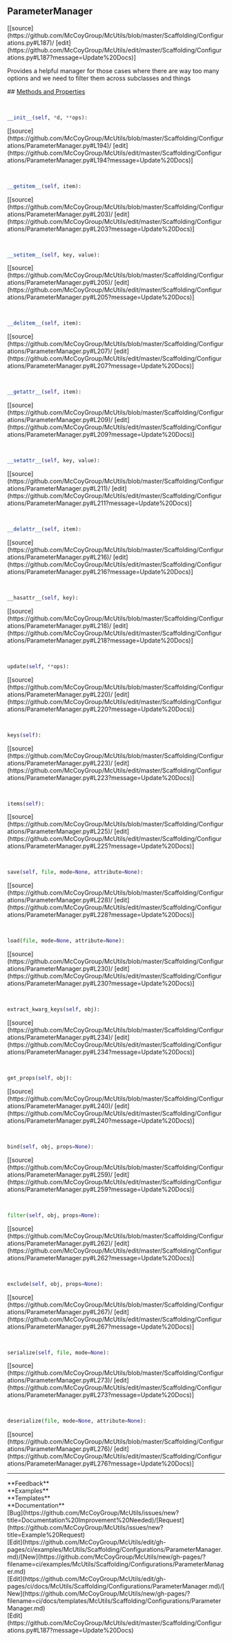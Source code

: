 ## <a id="McUtils.Scaffolding.Configurations.ParameterManager">ParameterManager</a> 

<div class="docs-source-link" markdown="1">
[[source](https://github.com/McCoyGroup/McUtils/blob/master/Scaffolding/Configurations.py#L187)/
[edit](https://github.com/McCoyGroup/McUtils/edit/master/Scaffolding/Configurations.py#L187?message=Update%20Docs)]
</div>

Provides a helpful manager for those cases where
there are way too many options and we need to filter
them across subclasses and things







<div class="collapsible-section">
 <div class="collapsible-section collapsible-section-header" markdown="1">
## <a class="collapse-link" data-toggle="collapse" href="#methods" markdown="1"> Methods and Properties</a> <a class="float-right" data-toggle="collapse" href="#methods"><i class="fa fa-chevron-down"></i></a>
 </div>
 <div class="collapsible-section collapsible-section-body collapse show" id="methods" markdown="1">
 
<a id="McUtils.Scaffolding.Configurations.ParameterManager.__init__" class="docs-object-method">&nbsp;</a> 
```python
__init__(self, *d, **ops): 
```
<div class="docs-source-link" markdown="1">
[[source](https://github.com/McCoyGroup/McUtils/blob/master/Scaffolding/Configurations/ParameterManager.py#L194)/
[edit](https://github.com/McCoyGroup/McUtils/edit/master/Scaffolding/Configurations/ParameterManager.py#L194?message=Update%20Docs)]
</div>


<a id="McUtils.Scaffolding.Configurations.ParameterManager.__getitem__" class="docs-object-method">&nbsp;</a> 
```python
__getitem__(self, item): 
```
<div class="docs-source-link" markdown="1">
[[source](https://github.com/McCoyGroup/McUtils/blob/master/Scaffolding/Configurations/ParameterManager.py#L203)/
[edit](https://github.com/McCoyGroup/McUtils/edit/master/Scaffolding/Configurations/ParameterManager.py#L203?message=Update%20Docs)]
</div>


<a id="McUtils.Scaffolding.Configurations.ParameterManager.__setitem__" class="docs-object-method">&nbsp;</a> 
```python
__setitem__(self, key, value): 
```
<div class="docs-source-link" markdown="1">
[[source](https://github.com/McCoyGroup/McUtils/blob/master/Scaffolding/Configurations/ParameterManager.py#L205)/
[edit](https://github.com/McCoyGroup/McUtils/edit/master/Scaffolding/Configurations/ParameterManager.py#L205?message=Update%20Docs)]
</div>


<a id="McUtils.Scaffolding.Configurations.ParameterManager.__delitem__" class="docs-object-method">&nbsp;</a> 
```python
__delitem__(self, item): 
```
<div class="docs-source-link" markdown="1">
[[source](https://github.com/McCoyGroup/McUtils/blob/master/Scaffolding/Configurations/ParameterManager.py#L207)/
[edit](https://github.com/McCoyGroup/McUtils/edit/master/Scaffolding/Configurations/ParameterManager.py#L207?message=Update%20Docs)]
</div>


<a id="McUtils.Scaffolding.Configurations.ParameterManager.__getattr__" class="docs-object-method">&nbsp;</a> 
```python
__getattr__(self, item): 
```
<div class="docs-source-link" markdown="1">
[[source](https://github.com/McCoyGroup/McUtils/blob/master/Scaffolding/Configurations/ParameterManager.py#L209)/
[edit](https://github.com/McCoyGroup/McUtils/edit/master/Scaffolding/Configurations/ParameterManager.py#L209?message=Update%20Docs)]
</div>


<a id="McUtils.Scaffolding.Configurations.ParameterManager.__setattr__" class="docs-object-method">&nbsp;</a> 
```python
__setattr__(self, key, value): 
```
<div class="docs-source-link" markdown="1">
[[source](https://github.com/McCoyGroup/McUtils/blob/master/Scaffolding/Configurations/ParameterManager.py#L211)/
[edit](https://github.com/McCoyGroup/McUtils/edit/master/Scaffolding/Configurations/ParameterManager.py#L211?message=Update%20Docs)]
</div>


<a id="McUtils.Scaffolding.Configurations.ParameterManager.__delattr__" class="docs-object-method">&nbsp;</a> 
```python
__delattr__(self, item): 
```
<div class="docs-source-link" markdown="1">
[[source](https://github.com/McCoyGroup/McUtils/blob/master/Scaffolding/Configurations/ParameterManager.py#L216)/
[edit](https://github.com/McCoyGroup/McUtils/edit/master/Scaffolding/Configurations/ParameterManager.py#L216?message=Update%20Docs)]
</div>


<a id="McUtils.Scaffolding.Configurations.ParameterManager.__hasattr__" class="docs-object-method">&nbsp;</a> 
```python
__hasattr__(self, key): 
```
<div class="docs-source-link" markdown="1">
[[source](https://github.com/McCoyGroup/McUtils/blob/master/Scaffolding/Configurations/ParameterManager.py#L218)/
[edit](https://github.com/McCoyGroup/McUtils/edit/master/Scaffolding/Configurations/ParameterManager.py#L218?message=Update%20Docs)]
</div>


<a id="McUtils.Scaffolding.Configurations.ParameterManager.update" class="docs-object-method">&nbsp;</a> 
```python
update(self, **ops): 
```
<div class="docs-source-link" markdown="1">
[[source](https://github.com/McCoyGroup/McUtils/blob/master/Scaffolding/Configurations/ParameterManager.py#L220)/
[edit](https://github.com/McCoyGroup/McUtils/edit/master/Scaffolding/Configurations/ParameterManager.py#L220?message=Update%20Docs)]
</div>


<a id="McUtils.Scaffolding.Configurations.ParameterManager.keys" class="docs-object-method">&nbsp;</a> 
```python
keys(self): 
```
<div class="docs-source-link" markdown="1">
[[source](https://github.com/McCoyGroup/McUtils/blob/master/Scaffolding/Configurations/ParameterManager.py#L223)/
[edit](https://github.com/McCoyGroup/McUtils/edit/master/Scaffolding/Configurations/ParameterManager.py#L223?message=Update%20Docs)]
</div>


<a id="McUtils.Scaffolding.Configurations.ParameterManager.items" class="docs-object-method">&nbsp;</a> 
```python
items(self): 
```
<div class="docs-source-link" markdown="1">
[[source](https://github.com/McCoyGroup/McUtils/blob/master/Scaffolding/Configurations/ParameterManager.py#L225)/
[edit](https://github.com/McCoyGroup/McUtils/edit/master/Scaffolding/Configurations/ParameterManager.py#L225?message=Update%20Docs)]
</div>


<a id="McUtils.Scaffolding.Configurations.ParameterManager.save" class="docs-object-method">&nbsp;</a> 
```python
save(self, file, mode=None, attribute=None): 
```
<div class="docs-source-link" markdown="1">
[[source](https://github.com/McCoyGroup/McUtils/blob/master/Scaffolding/Configurations/ParameterManager.py#L228)/
[edit](https://github.com/McCoyGroup/McUtils/edit/master/Scaffolding/Configurations/ParameterManager.py#L228?message=Update%20Docs)]
</div>


<a id="McUtils.Scaffolding.Configurations.ParameterManager.load" class="docs-object-method">&nbsp;</a> 
```python
load(file, mode=None, attribute=None): 
```
<div class="docs-source-link" markdown="1">
[[source](https://github.com/McCoyGroup/McUtils/blob/master/Scaffolding/Configurations/ParameterManager.py#L230)/
[edit](https://github.com/McCoyGroup/McUtils/edit/master/Scaffolding/Configurations/ParameterManager.py#L230?message=Update%20Docs)]
</div>


<a id="McUtils.Scaffolding.Configurations.ParameterManager.extract_kwarg_keys" class="docs-object-method">&nbsp;</a> 
```python
extract_kwarg_keys(self, obj): 
```
<div class="docs-source-link" markdown="1">
[[source](https://github.com/McCoyGroup/McUtils/blob/master/Scaffolding/Configurations/ParameterManager.py#L234)/
[edit](https://github.com/McCoyGroup/McUtils/edit/master/Scaffolding/Configurations/ParameterManager.py#L234?message=Update%20Docs)]
</div>


<a id="McUtils.Scaffolding.Configurations.ParameterManager.get_props" class="docs-object-method">&nbsp;</a> 
```python
get_props(self, obj): 
```
<div class="docs-source-link" markdown="1">
[[source](https://github.com/McCoyGroup/McUtils/blob/master/Scaffolding/Configurations/ParameterManager.py#L240)/
[edit](https://github.com/McCoyGroup/McUtils/edit/master/Scaffolding/Configurations/ParameterManager.py#L240?message=Update%20Docs)]
</div>


<a id="McUtils.Scaffolding.Configurations.ParameterManager.bind" class="docs-object-method">&nbsp;</a> 
```python
bind(self, obj, props=None): 
```
<div class="docs-source-link" markdown="1">
[[source](https://github.com/McCoyGroup/McUtils/blob/master/Scaffolding/Configurations/ParameterManager.py#L259)/
[edit](https://github.com/McCoyGroup/McUtils/edit/master/Scaffolding/Configurations/ParameterManager.py#L259?message=Update%20Docs)]
</div>


<a id="McUtils.Scaffolding.Configurations.ParameterManager.filter" class="docs-object-method">&nbsp;</a> 
```python
filter(self, obj, props=None): 
```
<div class="docs-source-link" markdown="1">
[[source](https://github.com/McCoyGroup/McUtils/blob/master/Scaffolding/Configurations/ParameterManager.py#L262)/
[edit](https://github.com/McCoyGroup/McUtils/edit/master/Scaffolding/Configurations/ParameterManager.py#L262?message=Update%20Docs)]
</div>


<a id="McUtils.Scaffolding.Configurations.ParameterManager.exclude" class="docs-object-method">&nbsp;</a> 
```python
exclude(self, obj, props=None): 
```
<div class="docs-source-link" markdown="1">
[[source](https://github.com/McCoyGroup/McUtils/blob/master/Scaffolding/Configurations/ParameterManager.py#L267)/
[edit](https://github.com/McCoyGroup/McUtils/edit/master/Scaffolding/Configurations/ParameterManager.py#L267?message=Update%20Docs)]
</div>


<a id="McUtils.Scaffolding.Configurations.ParameterManager.serialize" class="docs-object-method">&nbsp;</a> 
```python
serialize(self, file, mode=None): 
```
<div class="docs-source-link" markdown="1">
[[source](https://github.com/McCoyGroup/McUtils/blob/master/Scaffolding/Configurations/ParameterManager.py#L273)/
[edit](https://github.com/McCoyGroup/McUtils/edit/master/Scaffolding/Configurations/ParameterManager.py#L273?message=Update%20Docs)]
</div>


<a id="McUtils.Scaffolding.Configurations.ParameterManager.deserialize" class="docs-object-method">&nbsp;</a> 
```python
deserialize(file, mode=None, attribute=None): 
```
<div class="docs-source-link" markdown="1">
[[source](https://github.com/McCoyGroup/McUtils/blob/master/Scaffolding/Configurations/ParameterManager.py#L276)/
[edit](https://github.com/McCoyGroup/McUtils/edit/master/Scaffolding/Configurations/ParameterManager.py#L276?message=Update%20Docs)]
</div>
 </div>
</div>












---


<div markdown="1" class="text-secondary">
<div class="container">
  <div class="row">
   <div class="col" markdown="1">
**Feedback**   
</div>
   <div class="col" markdown="1">
**Examples**   
</div>
   <div class="col" markdown="1">
**Templates**   
</div>
   <div class="col" markdown="1">
**Documentation**   
</div>
   <div class="col" markdown="1">
   
</div>
   <div class="col" markdown="1">
   
</div>
   <div class="col" markdown="1">
   
</div>
</div>
  <div class="row">
   <div class="col" markdown="1">
[Bug](https://github.com/McCoyGroup/McUtils/issues/new?title=Documentation%20Improvement%20Needed)/[Request](https://github.com/McCoyGroup/McUtils/issues/new?title=Example%20Request)   
</div>
   <div class="col" markdown="1">
[Edit](https://github.com/McCoyGroup/McUtils/edit/gh-pages/ci/examples/McUtils/Scaffolding/Configurations/ParameterManager.md)/[New](https://github.com/McCoyGroup/McUtils/new/gh-pages/?filename=ci/examples/McUtils/Scaffolding/Configurations/ParameterManager.md)   
</div>
   <div class="col" markdown="1">
[Edit](https://github.com/McCoyGroup/McUtils/edit/gh-pages/ci/docs/McUtils/Scaffolding/Configurations/ParameterManager.md)/[New](https://github.com/McCoyGroup/McUtils/new/gh-pages/?filename=ci/docs/templates/McUtils/Scaffolding/Configurations/ParameterManager.md)   
</div>
   <div class="col" markdown="1">
[Edit](https://github.com/McCoyGroup/McUtils/edit/master/Scaffolding/Configurations.py#L187?message=Update%20Docs)   
</div>
   <div class="col" markdown="1">
   
</div>
   <div class="col" markdown="1">
   
</div>
   <div class="col" markdown="1">
   
</div>
</div>
</div>
</div>